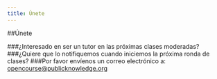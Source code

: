 ```yaml
---
title: Únete
---
```


##Únete

###¿Interesado en ser un tutor en las próximas clases moderadas? 
###¿Quiere que lo notifiquemos cuando iniciemos la próxima ronda de clases? 
###Por favor envíenos un correo electrónico a: <a href="opencourse@publicknowledge.org" target="_blank">opencourse@publicknowledge.org</a>
